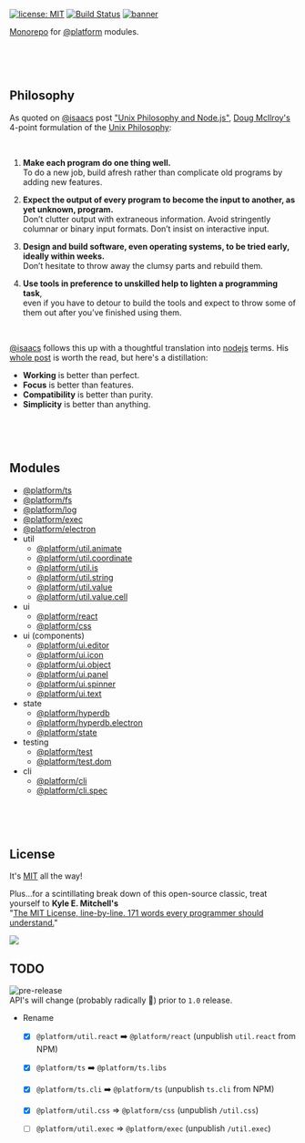 [![license: MIT](https://img.shields.io/badge/license-MIT-blue.svg)](https://opensource.org/licenses/MIT)
[![Build Status](https://travis-ci.org/uiharness/platform.svg?branch=master)](https://travis-ci.org/uiharness/platform)
[![banner](https://user-images.githubusercontent.com/185555/54737526-5d9b6500-4c15-11e9-8186-f0f4abf9104d.png)](https://uiharness.com)

[Monorepo](https://en.wikipedia.org/wiki/Monorepo) for [@platform](https://www.npmjs.com/org/platform) modules.

<p>&nbsp;</p>
<p>&nbsp;</p>



## Philosophy

As quoted on [@isaacs](https://www.npmjs.com/~isaacs) post ["Unix Philosophy and Node.js"](https://blog.izs.me/2013/04/unix-philosophy-and-nodejs), [Doug McIlroy's](https://en.wikipedia.org/wiki/Douglas_McIlroy) 4-point formulation of the [Unix Philosophy](http://www.catb.org/esr/writings/taoup/html/ch01s06.html):

<p>&nbsp;</p>

1. **Make each program do one thing well.**  
   To do a new job, build afresh rather than complicate old programs by adding new features.


2. **Expect the output of every program to become the input to another, as yet unknown, program.**  
   Don’t clutter output with extraneous information. Avoid stringently columnar or binary input formats. Don’t insist on interactive input.


3. **Design and build software, even operating systems, to be tried early, ideally within weeks.**  
Don’t hesitate to throw away the clumsy parts and rebuild them.


4. **Use tools in preference to unskilled help to lighten a programming task**,  
   even if you have to detour to build the tools and expect to throw some of them out after you’ve finished using them.

<p>&nbsp;</p>

[@isaacs](https://www.npmjs.com/~isaacs) follows this up with a thoughtful translation into [nodejs](https://nodejs.org) terms. His [whole post](https://blog.izs.me/2013/04/unix-philosophy-and-nodejs) is worth the read, but here's a distillation:

- **Working** is better than perfect.
- **Focus** is better than features.
- **Compatibility** is better than purity.
- **Simplicity** is better than anything.

<p>&nbsp;</p>
<p>&nbsp;</p>


## Modules

- [@platform/ts](/code/ts) 
- [@platform/fs](/code/fs)
- [@platform/log](/code/log)
- [@platform/exec](/code/exec)
- [@platform/electron](/code/electron)
- util
  - [@platform/util.animate](/code/util.animate)
  - [@platform/util.coordinate](/code/util.coordinate)  
  - [@platform/util.is](/code/util.is)
  - [@platform/util.string](/code/util.string)
  - [@platform/util.value](/code/util.value)
  - [@platform/util.value.cell](/code/util.value.cell)
- ui
  - [@platform/react](/code/react)
  - [@platform/css](/code/css)
- ui (components)
  - [@platform/ui.editor](/code/ui.editor)
  - [@platform/ui.icon](/code/ui.icon)
  - [@platform/ui.object](/code/ui.object)
  - [@platform/ui.panel](/code/ui.panel)
  - [@platform/ui.spinner](/code/ui.spinner)
  - [@platform/ui.text](/code/ui.text)
- state
  - [@platform/hyperdb](/code/hyperdb)
  - [@platform/hyperdb.electron](/code/hyperdb.electron)
  - [@platform/state](/code/state)
- testing
  - [@platform/test](/code/test)
  - [@platform/test.dom](/code/test.dom)
- cli
  - [@platform/cli](/code/cli)
  - [@platform/cli.spec](/code/cli.spec)


<p>&nbsp;</p>
<p>&nbsp;</p>


## License
It's [MIT](LICENSE) all the way!  

Plus...for a scintillating break down of this open-source classic, treat yourself to **Kyle E. Mitchell's**  
"[The MIT License, line-by-line. 171 words every programmer should understand.](https://writing.kemitchell.com/2016/09/21/MIT-License-Line-by-Line.html)"

<a href="https://app.fossa.io/projects/git%2Bgithub.com%2Fuiharness%2Fplatform?ref=badge_large" alt="FOSSA Status"><img src="https://app.fossa.io/api/projects/git%2Bgithub.com%2Fuiharness%2Fplatform.svg?type=large"/></a>



## TODO
![pre-release](https://img.shields.io/badge/Status-pre--release-orange.svg)  
API's will change (probably radically 🐷) prior to `1.0` release.

- Rename
  - [x] `@platform/util.react` ➡️ `@platform/react` (unpublish `util.react` from NPM)
  - [x] `@platform/ts` ➡️ `@platform/ts.libs`
  - [x] `@platform/ts.cli` ➡️ `@platform/ts` (unpublish `ts.cli` from NPM)
  - [x] `@platform/util.css` ️️=> `@platform/css` (unpublish `/util.css`)
  - [ ] `@platform/util.exec` ️️=> `@platform/exec` (unpublish `/util.exec`)

